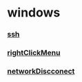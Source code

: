 # windows

### [ssh](./ssh.md)
### [rightClickMenu](./rightClickMenu.md)
### [networkDiscconect](./networkDiscconect.md)